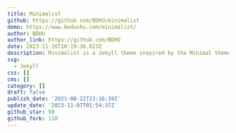 ```yaml
---
title: Minimalist
github: https://github.com/BDHU/minimalist
demo: https://www.bodunhu.com/minimalist/
author: BDHU
author_link: https://github.com/BDHU
date: 2023-11-26T10:19:36.623Z
description: Minimalist is a Jekyll theme inspired by the Minimal theme
ssg:
  - Jekyll
css: []
cms: []
category: []
draft: false
publish_date: '2021-08-22T23:16:39Z'
update_date: '2023-11-07T01:54:37Z'
github_star: 98
github_fork: 110
---
```

